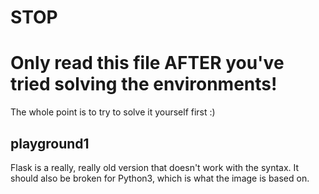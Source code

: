 # STOP
# Only read this file AFTER you've tried solving the environments!

The whole point is to try to solve it yourself first :)

## playground1

Flask is a really, really old version that doesn't work with the syntax. It should also be broken for Python3, which is what the image is based on.